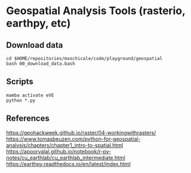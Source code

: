 # Geospatial Analysis Tools (rasterio, earthpy, etc)

## Download data
```
cd $HOME/repositories/mxochicale/code/playground/geospatial
bash 00_download_data.bash
```

## Scripts
```
mamba activate eVE
python *.py
```

## References
https://geohackweek.github.io/raster/04-workingwithrasters/
https://www.tomasbeuzen.com/python-for-geospatial-analysis/chapters/chapter1_intro-to-spatial.html
https://apoorvalal.github.io/notebook/r-py-notes/cu_earthlab/cu_earthlab_intermediate.html 
https://earthpy.readthedocs.io/en/latest/index.html


